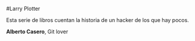 #Larry Plotter

Esta serie de libros cuentan la historia de un hacker de los que hay pocos.

**Alberto Casero**, Git lover
